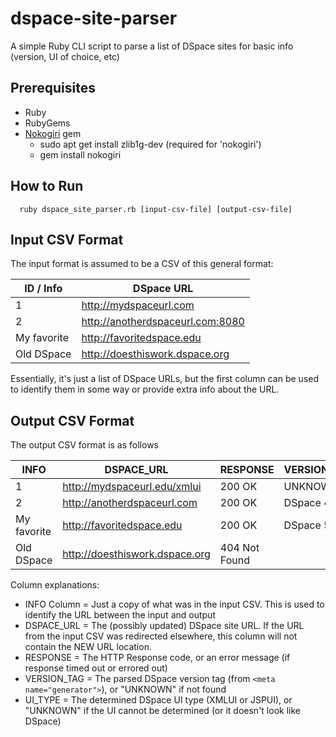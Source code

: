 # dspace-site-parser
A simple Ruby CLI script to parse a list of DSpace sites for basic info (version, UI of choice, etc)

## Prerequisites
* Ruby 
* RubyGems
* [Nokogiri](http://www.nokogiri.org/) gem
    * sudo apt get install zlib1g-dev (required for 'nokogiri') 
    * gem install nokogiri

## How to Run

      ruby dspace_site_parser.rb [input-csv-file] [output-csv-file]
      
## Input CSV Format

The input format is assumed to be a CSV of this general format:

ID / Info  | DSpace URL
------------- | -------------
1  | http://mydspaceurl.com
2  | http://anotherdspaceurl.com:8080
My favorite | http://favoritedspace.edu
Old DSpace | http://doesthiswork.dspace.org

Essentially, it's just a list of DSpace URLs, but the first column can be used to identify them in some way or provide extra info about the URL.

## Output CSV Format

The output CSV format is as follows

INFO  | DSPACE_URL | RESPONSE | VERSION_TAG | UI_TYPE
----- | ---------- | -------- | ----------- | ------ 
1     | http://mydspaceurl.edu/xmlui | 200 OK | UNKNOWN | XMLUI
2     | http://anotherdspaceurl.com | 200 OK | DSpace 4.2 | JSPUI
My favorite | http://favoritedspace.edu | 200 OK | DSpace 5.1 | XMLUI
Old DSpace | http://doesthiswork.dspace.org | 404 Not Found | | |

Column explanations:

* INFO Column = Just a copy of what was in the input CSV. This is used to identify the URL between the input and output
* DSPACE_URL = The (possibly updated) DSpace site URL. If the URL from the input CSV was redirected elsewhere, this column will not contain the NEW URL location.
* RESPONSE = The HTTP Response code, or an error message (if response timed out or errored out)
* VERSION_TAG = The parsed DSpace version tag (from `<meta name="generator">`), or "UNKNOWN" if not found
* UI_TYPE = The determined DSpace UI type (XMLUI or JSPUI), or "UNKNOWN" if the UI cannot be determined (or it doesn't look like DSpace)
